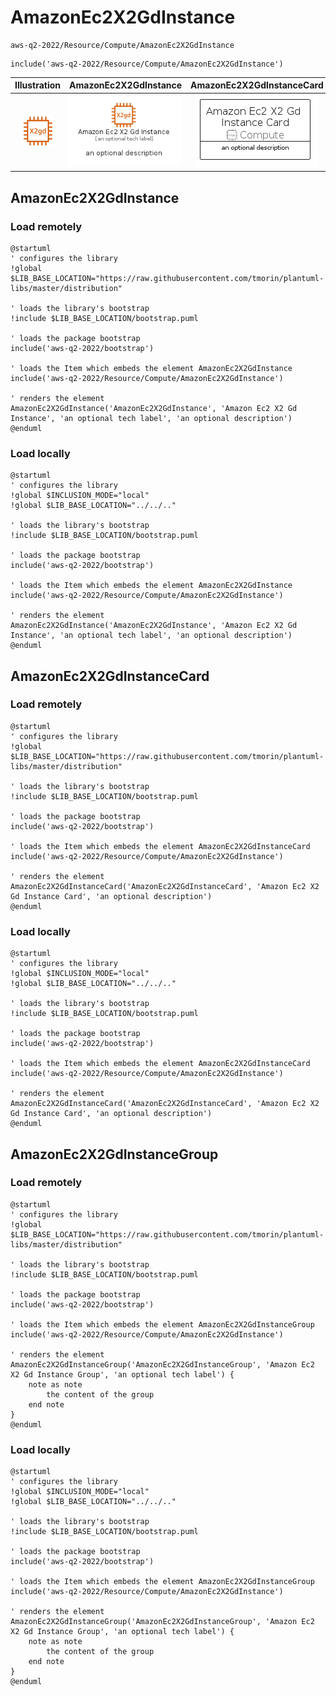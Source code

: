# AmazonEc2X2GdInstance


```text
aws-q2-2022/Resource/Compute/AmazonEc2X2GdInstance
```

```text
include('aws-q2-2022/Resource/Compute/AmazonEc2X2GdInstance')
```



| Illustration | AmazonEc2X2GdInstance | AmazonEc2X2GdInstanceCard | AmazonEc2X2GdInstanceGroup |
| :---: | :---: | :---: | :---: |
| ![illustration for Illustration](../../../aws-q2-2022/Resource/Compute/AmazonEc2X2GdInstance.png) | ![illustration for AmazonEc2X2GdInstance](../../../aws-q2-2022/Resource/Compute/AmazonEc2X2GdInstance.Local.png) | ![illustration for AmazonEc2X2GdInstanceCard](../../../aws-q2-2022/Resource/Compute/AmazonEc2X2GdInstanceCard.Local.png) | ![illustration for AmazonEc2X2GdInstanceGroup](../../../aws-q2-2022/Resource/Compute/AmazonEc2X2GdInstanceGroup.Local.png) |




## AmazonEc2X2GdInstance

### Load remotely
```plantuml
@startuml
' configures the library
!global $LIB_BASE_LOCATION="https://raw.githubusercontent.com/tmorin/plantuml-libs/master/distribution"

' loads the library's bootstrap
!include $LIB_BASE_LOCATION/bootstrap.puml

' loads the package bootstrap
include('aws-q2-2022/bootstrap')

' loads the Item which embeds the element AmazonEc2X2GdInstance
include('aws-q2-2022/Resource/Compute/AmazonEc2X2GdInstance')

' renders the element
AmazonEc2X2GdInstance('AmazonEc2X2GdInstance', 'Amazon Ec2 X2 Gd Instance', 'an optional tech label', 'an optional description')
@enduml
```

### Load locally
```plantuml
@startuml
' configures the library
!global $INCLUSION_MODE="local"
!global $LIB_BASE_LOCATION="../../.."

' loads the library's bootstrap
!include $LIB_BASE_LOCATION/bootstrap.puml

' loads the package bootstrap
include('aws-q2-2022/bootstrap')

' loads the Item which embeds the element AmazonEc2X2GdInstance
include('aws-q2-2022/Resource/Compute/AmazonEc2X2GdInstance')

' renders the element
AmazonEc2X2GdInstance('AmazonEc2X2GdInstance', 'Amazon Ec2 X2 Gd Instance', 'an optional tech label', 'an optional description')
@enduml
```

## AmazonEc2X2GdInstanceCard

### Load remotely
```plantuml
@startuml
' configures the library
!global $LIB_BASE_LOCATION="https://raw.githubusercontent.com/tmorin/plantuml-libs/master/distribution"

' loads the library's bootstrap
!include $LIB_BASE_LOCATION/bootstrap.puml

' loads the package bootstrap
include('aws-q2-2022/bootstrap')

' loads the Item which embeds the element AmazonEc2X2GdInstanceCard
include('aws-q2-2022/Resource/Compute/AmazonEc2X2GdInstance')

' renders the element
AmazonEc2X2GdInstanceCard('AmazonEc2X2GdInstanceCard', 'Amazon Ec2 X2 Gd Instance Card', 'an optional description')
@enduml
```

### Load locally
```plantuml
@startuml
' configures the library
!global $INCLUSION_MODE="local"
!global $LIB_BASE_LOCATION="../../.."

' loads the library's bootstrap
!include $LIB_BASE_LOCATION/bootstrap.puml

' loads the package bootstrap
include('aws-q2-2022/bootstrap')

' loads the Item which embeds the element AmazonEc2X2GdInstanceCard
include('aws-q2-2022/Resource/Compute/AmazonEc2X2GdInstance')

' renders the element
AmazonEc2X2GdInstanceCard('AmazonEc2X2GdInstanceCard', 'Amazon Ec2 X2 Gd Instance Card', 'an optional description')
@enduml
```

## AmazonEc2X2GdInstanceGroup

### Load remotely
```plantuml
@startuml
' configures the library
!global $LIB_BASE_LOCATION="https://raw.githubusercontent.com/tmorin/plantuml-libs/master/distribution"

' loads the library's bootstrap
!include $LIB_BASE_LOCATION/bootstrap.puml

' loads the package bootstrap
include('aws-q2-2022/bootstrap')

' loads the Item which embeds the element AmazonEc2X2GdInstanceGroup
include('aws-q2-2022/Resource/Compute/AmazonEc2X2GdInstance')

' renders the element
AmazonEc2X2GdInstanceGroup('AmazonEc2X2GdInstanceGroup', 'Amazon Ec2 X2 Gd Instance Group', 'an optional tech label') {
    note as note
        the content of the group
    end note
}
@enduml
```

### Load locally
```plantuml
@startuml
' configures the library
!global $INCLUSION_MODE="local"
!global $LIB_BASE_LOCATION="../../.."

' loads the library's bootstrap
!include $LIB_BASE_LOCATION/bootstrap.puml

' loads the package bootstrap
include('aws-q2-2022/bootstrap')

' loads the Item which embeds the element AmazonEc2X2GdInstanceGroup
include('aws-q2-2022/Resource/Compute/AmazonEc2X2GdInstance')

' renders the element
AmazonEc2X2GdInstanceGroup('AmazonEc2X2GdInstanceGroup', 'Amazon Ec2 X2 Gd Instance Group', 'an optional tech label') {
    note as note
        the content of the group
    end note
}
@enduml
```

